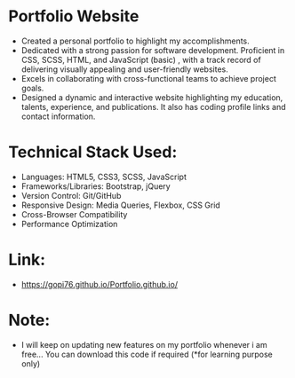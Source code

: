 # Portfolio Website

-  Created a personal portfolio to highlight my accomplishments.
-  Dedicated with a strong passion for software development. Proficient in CSS, SCSS, HTML, and JavaScript (basic) , with a track record of delivering visually appealing and user-friendly websites.
-  Excels in collaborating with cross-functional teams to achieve project goals.
-  Designed a dynamic and interactive website highlighting my education, talents, experience, and publications. It also has coding profile links and contact information.

# Technical Stack Used:

- Languages: HTML5, CSS3, SCSS, JavaScript
- Frameworks/Libraries: Bootstrap, jQuery
- Version Control: Git/GitHub
- Responsive Design: Media Queries, Flexbox, CSS Grid
- Cross-Browser Compatibility
- Performance Optimization
  
# Link:

- https://gopi76.github.io/Portfolio.github.io/

# Note:

- I will keep on updating new features on my portfolio whenever i am free...  You can download this code if required (*for learning purpose only)
